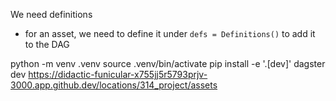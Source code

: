 We need definitions
- for an asset, we need to define it under `defs = Definitions()` to add it to the DAG

python -m venv .venv
source .venv/bin/activate
pip install -e '.[dev]'
dagster dev
https://didactic-funicular-x755jj5r5793prjv-3000.app.github.dev/locations/314_project/assets